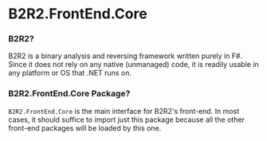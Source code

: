 # B2R2.FrontEnd.Core

### B2R2?

B2R2 is a binary analysis and reversing framework written purely in F#. Since it
does not rely on any native (unmanaged) code, it is readily usable in any
platform or OS that .NET runs on.

### B2R2.FrontEnd.Core Package?

`B2R2.FrontEnd.Core` is the main interface for B2R2's front-end. In most
cases, it should suffice to import just this package because all the other
front-end packages will be loaded by this one.
